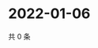 # 2022-01-06

共 0 条

<!-- BEGIN WEIBO -->
<!-- 最后更新时间 Thu Jan 06 2022 10:06:27 GMT+0800 (China Standard Time) -->

<!-- END WEIBO -->
